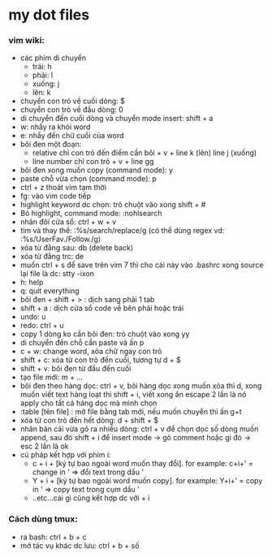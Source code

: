 # my dot files
### vim wiki:

- các phím di chuyển
  - trái: h
  - phải: l
  - xuống: j
  - lên: k
- chuyển con trỏ về cuối dòng: $
- chuyển con trỏ về đầu dòng: 0
- di chuyển đến cuối dòng và chuyển mode insert: shift + a
- w: nhẩy ra khỏi word
- e: nhẩy đến chữ cuối của word
- bôi đen một đoạn: 
  - relative chỉ con trỏ đến điểm cần bôi + v + line k (lên) line j (xuống)
  - line number chỉ con trỏ + v + line gg
- bôi đen xong muốn copy (command mode): y
- paste chỗ vừa chọn (command mode): p
- ctrl + z thoát vim tạm thời
- fg: vào vim code tiếp
- highlight keyword dc chọn: trỏ chuột vào xong shift + # 
- Bỏ highlight, command mode: :nohlsearch
- nhân đôi cửa sổ: ctrl + w + v
- tìm và thay thế: :%s/search/replace/g (có thể dùng regex vd: :%s/UserFav\./Follow\./g)
- xóa từ đằng sau: db (delete back)
- xóa từ đằng trc: de
- muốn ctrl + s để save trên vim 7 thì cho cái này vào .bashrc xong source lại file là dc: stty -ixon
- h: help
- q: quit everything
- bôi đen + shift + > : dịch sang phải 1 tab
- shift + a : dịch cửa sổ code về bên phải hoặc trái
- undo: u
- redo: ctrl + u
- copy 1 dòng ko cần bôi đen: trỏ chuột vào xong yy
- di chuyển đến chỗ cần paste và ấn p
- c + w: change word, xóa chữ ngay con trỏ
- shift + c: xóa từ con trỏ đến cuối, tương tự d + $
- shift + v: bôi đen từ đầu đến cuối
- tạo file mới: m + ...
- bôi đen theo hàng dọc: ctrl + v, bôi hàng dọc xong muốn xóa thì d, xong muốn viết text hàng loạt thì shift + i, viết xong ấn escape 2 lần là nó apply cho tất cả hàng dọc mà mình chọn
- :table [tên file] : mở file bằng tab mới, nếu muốn chuyển thì ấn g+t
- xóa từ con trỏ đến hết dòng: d + shift + $
- nhân bản cái vừa gõ ra nhiều dòng: ctrl + v để chọn dọc số dòng muốn append, sau đó shift + i để insert mode -> gõ comment hoặc gì đó -> esc 2 lần là ok
- cú pháp kết hợp với phím i:
   - c + i + [ký tự bao ngoài word muốn thay đổi]. for example: c+i+' = change in ' => đổi text trong dấu '
   - Y + i + [ký tự bao ngoài word muốn copy]. for example: Y+i+' = copy in ' => copy text trong cụm dấu '
   - ..etc...cái gì cũng kết hợp dc với + i

### Cách dùng tmux:

- ra bash: ctrl + b + c
- mở tác vụ khác dc lưu: ctrl + b + số